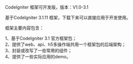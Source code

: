 
CodeIgniter 框架可开发版，版本：V1.0-3.1

基于CodeIgniter 3.1.11 框架，下载下来可以直接应用于开发使用。

框架主要内容包含：

1、基于CodeIgniter 3.1 官方框架包；<br/>
2、提供了web、api、h5多操作端共用一个框架包的后端架构；<br/>
3、封装或改写了一些常用的组件；<br/>
4、提供了一些实际应用的demo。
